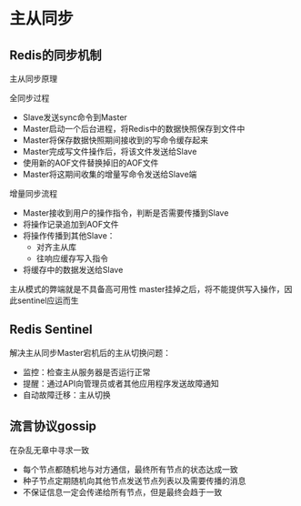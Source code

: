 # 主从同步


## Redis的同步机制

主从同步原理

全同步过程
- Slave发送sync命令到Master
- Master启动一个后台进程，将Redis中的数据快照保存到文件中
- Master将保存数据快照期间接收到的写命令缓存起来
- Master完成写文件操作后，将该文件发送给Slave
- 使用新的AOF文件替换掉旧的AOF文件
- Master将这期间收集的增量写命令发送给Slave端

增量同步流程
- Master接收到用户的操作指令，判断是否需要传播到Slave
- 将操作记录追加到AOF文件
- 将操作传播到其他Slave：
    - 对齐主从库
    - 往响应缓存写入指令
- 将缓存中的数据发送给Slave

主从模式的弊端就是不具备高可用性
master挂掉之后，将不能提供写入操作，因此sentinel应运而生

## Redis Sentinel

解决主从同步Master宕机后的主从切换问题：
- 监控：检查主从服务器是否运行正常
- 提醒：通过API向管理员或者其他应用程序发送故障通知
- 自动故障迁移：主从切换

## 流言协议gossip

在杂乱无章中寻求一致
- 每个节点都随机地与对方通信，最终所有节点的状态达成一致
- 种子节点定期随机向其他节点发送节点列表以及需要传播的消息
- 不保证信息一定会传递给所有节点，但是最终会趋于一致

